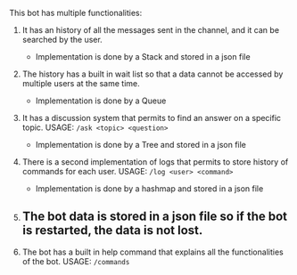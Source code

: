 This bot has multiple functionalities:

1. It has an history of all the messages sent in the channel, and it can be searched by the user.
    - Implementation is done by a Stack and stored in a json file

2. The history has a built in wait list so that a data cannot be accessed by multiple users at the same time.
    - Implementation is done by a Queue

3. It has a discussion system that permits to find an answer on a specific topic. USAGE: `/ask <topic> <question>`
    - Implementation is done by a Tree and stored in a json file

4. There is a second implementation of logs that permits to store history of commands for each user. USAGE: `/log <user> <command>`
    - Implementation is done by a hashmap and stored in a json file

5. The bot data is stored in a json file so if the bot is restarted, the data is not lost.
    - 

6. The bot has a built in help command that explains all the functionalities of the bot. USAGE: `/commands`